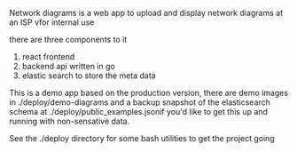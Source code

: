 Network diagrams is a web app to upload and display network diagrams at an ISP vfor internal use

there are three components to it

1. react frontend
2. backend api written in go
3. elastic search to store the meta data

This is a demo app based on the production version, there are demo images in ./deploy/demo-diagrams and a backup snapshot of the elasticsearch schema at ./deploy/public_examples.jsonif you'd like to get this up and running with non-sensative data.

See the ./deploy directory for some bash utilities to get the project going
